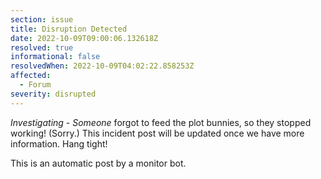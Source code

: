 ```yaml
---
section: issue
title: Disruption Detected
date: 2022-10-09T09:00:06.132618Z
resolved: true
informational: false
resolvedWhen: 2022-10-09T04:02:22.858253Z
affected:
  - Forum
severity: disrupted
---
```

*Investigating* - _Someone_ forgot to feed the plot bunnies, so they stopped working! (Sorry.) This incident post will be updated once we have more information. Hang tight!

This is an automatic post by a monitor bot.
        